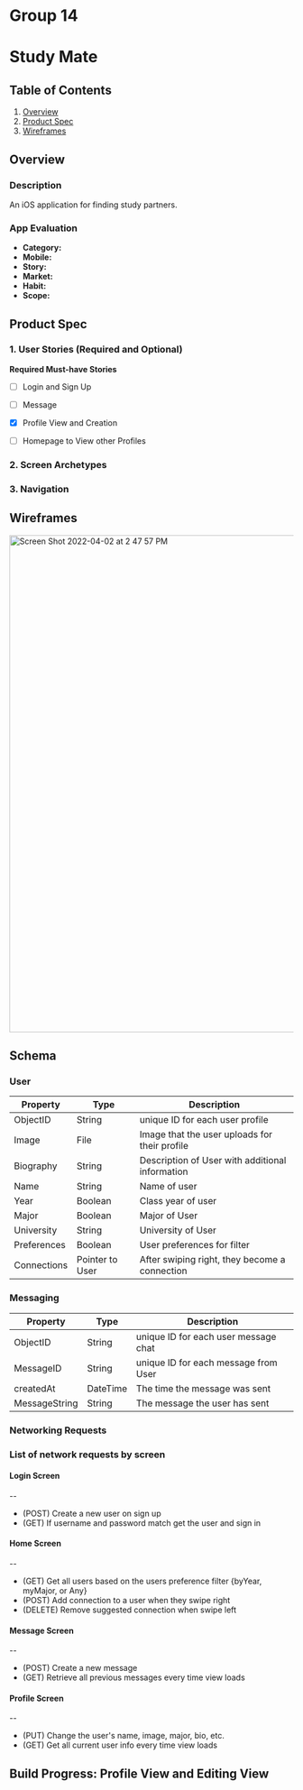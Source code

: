 Group 14 
===

# Study Mate

## Table of Contents
1. [Overview](#Overview)
1. [Product Spec](#Product-Spec)
1. [Wireframes](#Wireframes)

## Overview
### Description
An iOS application for finding study partners.

### App Evaluation
- **Category:**
- **Mobile:** 
- **Story:** 
- **Market:** 
- **Habit:** 
- **Scope:** 

## Product Spec
### 1. User Stories (Required and Optional)

**Required Must-have Stories**

- [ ] Login and Sign Up
- [ ] Message
- [X] Profile View and Creation 
- [ ] Homepage to View other Profiles



### 2. Screen Archetypes


### 3. Navigation


## Wireframes

<img width="882" alt="Screen Shot 2022-04-02 at 2 47 57 PM" src="https://user-images.githubusercontent.com/67254834/161397133-31bc5e37-a3f1-4190-80f4-eaa81bffcb30.png">

## Schema 
### User 

| Property  | Type | Description |
| ------------- | ------------- | ------------- |
| ObjectID  | String  | unique ID for each user profile |
| Image  | File  | Image that the user uploads for their profile |
| Biography  | String  | Description of User with additional information |
| Name  | String  | Name of user |
| Year  | Boolean  | Class year of user |
| Major  | Boolean | Major of User |
| University | String | University of User |
| Preferences  | Boolean  | User preferences for filter |
| Connections  | Pointer to User | After swiping right, they become a connection |


### Messaging

| Property  | Type | Description |
| ------------- | ------------- | ------------- |
| ObjectID  | String  | unique ID for each user message chat |
| MessageID  | String  | unique ID for each message from User |
| createdAt | DateTime  | The time the message was sent |
| MessageString | String  | The message the user has sent |

### Networking Requests

### List of network requests by screen

#### Login Screen
--
* (POST) Create a new user on sign up
* (GET) If username and password match get the user and sign in

#### Home Screen
--
* (GET) Get all users based on the users preference filter {byYear, myMajor, or Any}
* (POST) Add connection to a user when they swipe right
* (DELETE) Remove suggested connection when swipe left

#### Message Screen
--
* (POST) Create a new message
* (GET) Retrieve all previous messages every time view loads

#### Profile Screen
--
* (PUT) Change the user's name, image, major, bio, etc.
* (GET) Get all current  user info every time view loads

## Build Progress: Profile View and Editing View 

